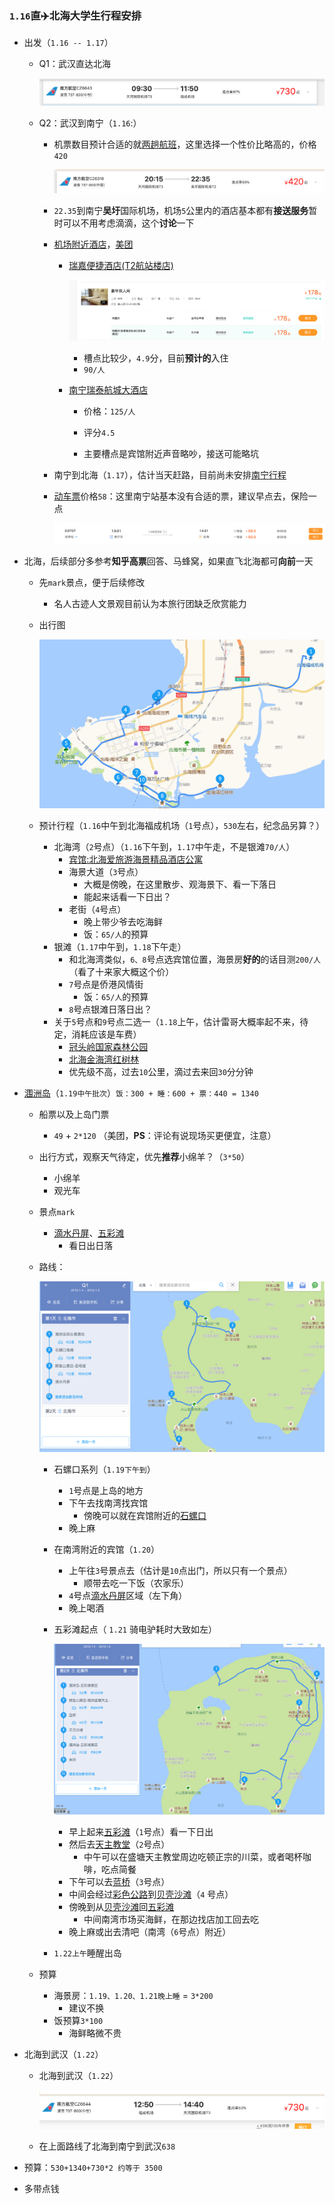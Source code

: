 ### `1.16`直✈️北海大学生行程安排

* 出发（`1.16 -- 1.17`）

  * Q1：武汉直达北海

    ![image-20190104214324379](./media/image-20190104214324379-6609404.png)

  * Q2：武汉到南宁（`1.16`:）

    * 机票数目预计合适的就[两趟航班](https://flights.ctrip.com/itinerary/oneway/wuh-nng?date=2019-01-16)，这里选择一个性价比略高的，价格`420`

      ![image-20190104133527926](./media/image-20190104133527926-6580127.png)

    * `22.35`到南宁**吴圩**国际机场，机场`5`公里内的酒店基本都有**接送服务**暂时可以不用考虑滴滴，这个**讨论**一下

    * [机场附近酒店](http://hotels.ctrip.com/hotel/nanning380/sl1951991#ctm_ref=hod_hp_sb_lst)，[美团](https://hotel.meituan.com/nanning/)

      * [瑞嘉便捷酒店(T2航站楼店)](https://hotel.meituan.com/150012198/?ci=2019-01-16&co=2019-01-17#comment)

        ![image-20190104145034826](./media/image-20190104145034826-6584634.png)

        * 槽点比较少，`4.9`分，目前**预计的**入住
        * `90/人`

      * [南宁瑞泰航城大酒店](http://hotels.ctrip.com/hotel/3000532.html?isFull=F#ctm_ref=hod_sr_lst_dl_n_1_7)

        * 价格：`125/人`

        * 评分`4.5` 

        * 主要槽点是宾馆附近声音略吵，接送可能略坑

    * 南宁到北海（`1.17`），估计当天赶路，目前尚未安排[南宁行程](https://zhuanlan.zhihu.com/p/40121193)

    * [动车票](http://trains.ctrip.com/TrainBooking/Search.aspx?from=nanning&to=beihai&day=2019-01-17&number=&fromCn=%25E5%258D%2597%25E5%25AE%2581&toCn=%25E5%258C%2597%25E6%25B5%25B7&trainstype=gaotie-dongche)价格`58`：这里南宁站基本没有合适的票，建议早点去，保险一点

      ![image-20190104175817047](./media/image-20190104175817047-6595897.png)

* 北海，后续部分多参考**知乎高票**回答、马蜂窝，如果直飞北海都可**向前**一天

  * 先`mark`景点，便于后续修改

    * 名人古迹人文景观目前认为本旅行团缺乏欣赏能力

  * 出行图

    ![image-20190104200418756](./media/image-20190104200418756-6603458.png)

  * 预计行程（`1.16`中午到北海福成机场（`1`号点），`530`左右，纪念品另算？）

    * 北海湾（`2`号点）（`1.16`下午到，`1.17`中午走，不是银滩`70/人`）
      * [宾馆:北海爱旅游海景精品酒店公寓](https://hotel.meituan.com/67140421/?ci=2019-01-18&co=2019-01-19)
      * 海景大道（`3`号点）
        * 大概是傍晚，在这里散步、观海景下、看一下落日
        * 能起来话看一下日出？
      * 老街（`4`号点）
        * 晚上带少爷去吃海鲜
        * 饭：`65/人`的预算
    * 银滩（`1.17`中午到，`1.18`下午走）
      * 和北海湾类似，`6、8`号点选宾馆位置，海景房**好的**的话目测`200/人`（看了十来家大概这个价）
      * `7`号点是侨港风情街
        * 饭：`65/人`的预算
      * `8`号点银滩日落日出？
    * 关于`5`号点和`9`号点二选一（`1.18`上午，估计雷哥大概率起不来，待定，消耗应该是车费）
      * [冠头岭国家森林公园](http://www.mafengwo.cn/poi/18972.html)
      * [北海金海湾红树林](http://www.mafengwo.cn/poi/5427065.html)
      * 优先级不高，过去`10`公里，滴过去来回`30`分分钟

* [涠洲岛](https://www.zhihu.com/question/20381905/answer/109060895)（`1.19中午批次`）`饭：300 + 睡：600 + 票：440 = 1340`

  * 船票以及上岛门票

    * `49` + `2*120` （美团，**PS**：评论有说现场买更便宜，注意）

  * 出行方式，观察天气待定，优先**推荐**小绵羊？（`3*50`）

    * 小绵羊
    * 观光车

  * 景点`mark`

    * [滴水丹屏](http://www.mafengwo.cn/poi/5423926.html)、[五彩滩](http://www.mafengwo.cn/poi/5423924.html) 
      * 看日出日落

  * 路线：

    ![image-20190104212320740](./media/image-20190104212320740-6608200.png)

    * 石螺口系列（`1.19下午到`）

      * `1`号点是上岛的地方
      * 下午去找南湾找宾馆
        * 傍晚可以就在宾馆附近的[石螺口](http://www.mafengwo.cn/poi/5423925.html)
      * 晚上麻

    * 在南湾附近的宾馆（`1.20`）

      * 上午往`3`号景点去（估计是`10`点出门，所以只有一个景点）
        * 顺带去吃一下饭（农家乐）
      * `4`号点[滴水丹屏](http://www.mafengwo.cn/poi/5423926.html)区域（左下角）
      * 晚上喝酒

    * 五彩滩起点（ `1.21` 骑电驴耗时大致如左）

      ![image-20190104212021641](./media/image-20190104212021641-6608021.png)

      * 早上起来[五彩滩](http://www.mafengwo.cn/poi/5423924.html)（`1`号点）看一下日出
      * 然后去[天主教堂](http://www.mafengwo.cn/poi/5423932.html)（`2`号点）
        * 中午可以在盛塘天主教堂周边吃顿正宗的川菜，或者喝杯咖啡，吃点简餐
      * 下午可以去[蓝桥](http://www.mafengwo.cn/poi/5877378.html)（`3`号点）
      * 中间会经过[彩色公路](http://www.mafengwo.cn/poi/5880225.html)到[贝壳沙滩](http://www.mafengwo.cn/poi/5865136.html)（`4` 号点）
      * 傍晚到从[贝壳沙滩](http://www.mafengwo.cn/poi/5865136.html)回[五彩滩](http://www.mafengwo.cn/poi/5423924.html)
        * 中间南湾市场买海鲜，在那边找店加工回去吃
      * 晚上麻或出去清吧（南湾（`6`号点）附近）

    * `1.22上午`睡醒出岛

  * 预算

    * 海景房：`1.19、1.20、1.21晚上睡` = `3*200`
      * 建议不换
    * 饭预算`3*100`
      * 海鲜略微不贵

* 北海到武汉（`1.22`）

  * 北海到武汉（`1.22`）

    ![image-20190104191621840](./media/image-20190104191621840-6600581.png)

  * 在上面路线了北海到南宁到武汉`638`

* 预算：`530+1340+730*2 约等于 3500`

* 多带点钱